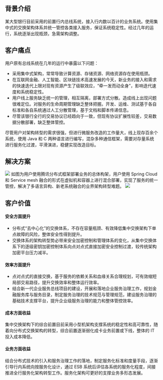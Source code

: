 ## 背景介绍
某大型银行目前采用的前置行内总线系统，接入行内数以百计的业务系统。使用集中式的交换架构体系并统一管控各类接入服务，保证系统稳定性。经过几年的运行，系统逐渐出现瓶颈，急需架构调整。

## 客户痛点
用户原有总线系统在几年的运行中暴露以下问题：
- 采用集中式架构，常常导致计算资源、存储资源、网络资源存在使用瓶颈。
- 在互联网金融、人工智能、区块链技术高速发展的今天，新业务的接入和需求的快速迭代上限对现有资源产生了级联效应，“牵一发而动全身”，影响迭代速度和系统稳定性。
- 用户线上服务缺乏统一的管理，相互隔离，部署方式分散。造成线上出现问题很难定位。对服务的生命周期管理缺乏整体把握。开发、运维、测试基于各自标准和各自系统通过人工分散管理，基于文档和脚本传递信息。
- 尽管该银行全行的交易协议已经趋向于一致，但现有协议扩展性较差，交易数据分散部署，缺乏整体管控。

尽管用户对架构转型的需求很强，但进行微服务改造的工作量大，线上现存百余个系统，使用 Java 和 C 两种语言进行编写，混杂多种通信框架，需要对存量系统进行服务化过渡，平滑演进，稳健实现改造目标。



## 解决方案
![](https://main.qcloudimg.com/raw/664bdc4fa06957b65cf4cddad197ad88.jpg)
如图为用户使用腾讯分布式框架部署业务的总体构架，用户使用 Spring Cloud 和 Service mesh 融合的形式在虚拟机和容器上进行混合部署，实现了服务的统一管控，解决了多语言异构、新老系统融合的业界架构转型难题。
![](https://main.qcloudimg.com/raw/4a398aa91e19e201593d11a69545961d.jpg)

## 客户价值
#### 安全方面提升
- 分布式“去中心化”的交换体系，不存在容量瓶颈、有效降低集中交换架构下单点故障的风险，整体安全性得到提升。
- 交换体系的架构转型势必带来安全加密控制和管理体系的变化，从集中交换体系下的逐级密钥加密控制体系向点对点式直接加密安全控制过渡，较传统架构加密平台压力减半。

#### 效率方面提升
- 点对点式的直接交换，基于服务的依赖关系和血缘关系合理规划，可有效缩短局部交易路径，提升交换效率和整体运行效率。
- 结合新一代企业服务总线项目的建设，开展和落地企业服务治理工作，规划金融服务库与服务目录，制定服务治理的技术规范与管理规范，建设服务治理的基础技术支撑平台，提升企业级服务治理的能力和整体管控效率。

#### 成本方面收益
集中交换架构下的综合前置目前采用小型机架构支撑系统的稳定性和高可靠性，随着向分布式交换架构的转型，综合前置逐渐弱化成卡业务前置或下线，整体的 IT 投入成本降低。

#### 业务方面收益
结合分布式技术的引入和服务治理工作的落地，制定服务化标准和度量手段，逐渐引导行内系统向按服务化设计，通过 ESB 系统后评估各系统的服务化程度，间接推进全行服务化架构转型工作。服务化架构可更好的支撑业务多形态发展。









